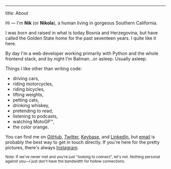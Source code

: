 ---
title: About

Hi &mdash; I'm **Nik** (or **Nikola**), a human living in gorgeous Southern California.

I was born and raised in what is today Bosnia and Herzegovina, but have called the Golden State home for the past seventeen years. I quite like it here.

By day I'm a web developer working primarily with Python and the whole frontend stack, and by night I'm Batman…or asleep. Usually asleep.

Things I like other than writing code:

- driving cars,
- riding motorcycles,
- riding bicycles,
- lifting weights,
- petting cats,
- drinking whiskey,
- pretending to read,
- listening to podcasts,
- watching MotoGP&trade;,
- the color orange.

You can find me on
[GitHub](https://github.com/nkantar 'Nik Kantar on GitHub'),
[Twitter](https://twitter.com/nkantar 'nkantar on Twitter'),
[Keybase](https://keybase.io/nkantar 'nkantar on Keybase'),
and
[LinkedIn](https://www.linkedin.com/in/nkantar 'Nik Kantar on LinkedIn'),
but
[email](mailto:nik@nkantar.com 'nik@nkantar.com')
is probably the best way to get in touch directly.
If you're here for the pretty pictures, there's always
[Instagram](https://instagram.com/eatmorealtoids 'eatmorealtoids on Instagram').

<small>Note: If we've never met and you're just "looking to connect", let's not. Nothing personal against you—I just don't have the bandwidth for hollow connections.</small>

